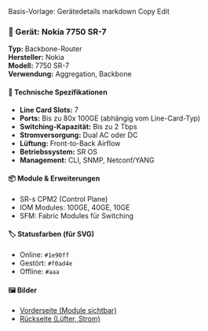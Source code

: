 Basis-Vorlage: Gerätedetails
markdown
Copy
Edit
### 📡 Gerät: Nokia 7750 SR-7

**Typ:** Backbone-Router  
**Hersteller:** Nokia  
**Modell:** 7750 SR-7  
**Verwendung:** Aggregation, Backbone  

#### 🔌 Technische Spezifikationen
- **Line Card Slots:** 7
- **Ports:** Bis zu 80x 100GE (abhängig vom Line-Card-Typ)
- **Switching-Kapazität:** Bis zu 2 Tbps
- **Stromversorgung:** Dual AC oder DC
- **Lüftung:** Front-to-Back Airflow
- **Betriebssystem:** SR OS
- **Management:** CLI, SNMP, Netconf/YANG

#### 📦 Module & Erweiterungen
- SR-s CPM2 (Control Plane)
- IOM Modules: 100GE, 40GE, 10GE
- SFM: Fabric Modules für Switching

#### 🏷️ Statusfarben (für SVG)
- Online: `#1e90ff`
- Gestört: `#f0ad4e`
- Offline: `#aaa`

#### 🖼️ Bilder
- [Vorderseite (Module sichtbar)](https://example.com/nokia-7750-front.jpg)
- [Rückseite (Lüfter, Strom)](https://example.com/nokia-7750-rear.jpg)